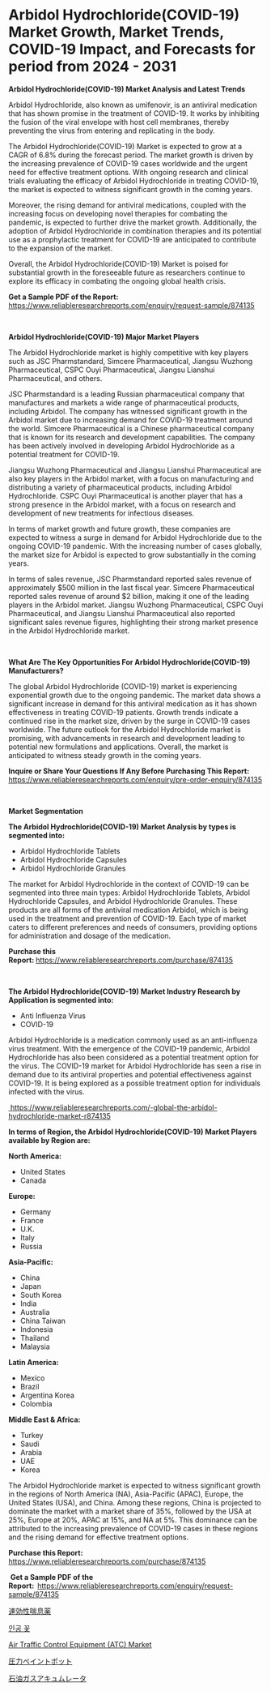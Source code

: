 <p><h1>Arbidol Hydrochloride(COVID-19) Market Growth, Market Trends, COVID-19 Impact, and Forecasts for period from 2024 - 2031</h1></p><p><strong>Arbidol Hydrochloride(COVID-19) Market Analysis and Latest Trends</strong></p>
<p><p>Arbidol Hydrochloride, also known as umifenovir, is an antiviral medication that has shown promise in the treatment of COVID-19. It works by inhibiting the fusion of the viral envelope with host cell membranes, thereby preventing the virus from entering and replicating in the body.</p><p>The Arbidol Hydrochloride(COVID-19) Market is expected to grow at a CAGR of 6.8% during the forecast period. The market growth is driven by the increasing prevalence of COVID-19 cases worldwide and the urgent need for effective treatment options. With ongoing research and clinical trials evaluating the efficacy of Arbidol Hydrochloride in treating COVID-19, the market is expected to witness significant growth in the coming years.</p><p>Moreover, the rising demand for antiviral medications, coupled with the increasing focus on developing novel therapies for combating the pandemic, is expected to further drive the market growth. Additionally, the adoption of Arbidol Hydrochloride in combination therapies and its potential use as a prophylactic treatment for COVID-19 are anticipated to contribute to the expansion of the market.</p><p>Overall, the Arbidol Hydrochloride(COVID-19) Market is poised for substantial growth in the foreseeable future as researchers continue to explore its efficacy in combating the ongoing global health crisis.</p></p>
<p><strong>Get a Sample PDF of the Report:&nbsp;</strong> <a href="https://www.reliableresearchreports.com/enquiry/request-sample/874135">https://www.reliableresearchreports.com/enquiry/request-sample/874135</a></p>
<p>&nbsp;</p>
<p><strong>Arbidol Hydrochloride(COVID-19) Major Market Players</strong></p>
<p><p>The Arbidol Hydrochloride market is highly competitive with key players such as JSC Pharmstandard, Simcere Pharmaceutical, Jiangsu Wuzhong Pharmaceutical, CSPC Ouyi Pharmaceutical, Jiangsu Lianshui Pharmaceutical, and others. </p><p>JSC Pharmstandard is a leading Russian pharmaceutical company that manufactures and markets a wide range of pharmaceutical products, including Arbidol. The company has witnessed significant growth in the Arbidol market due to increasing demand for COVID-19 treatment around the world. Simcere Pharmaceutical is a Chinese pharmaceutical company that is known for its research and development capabilities. The company has been actively involved in developing Arbidol Hydrochloride as a potential treatment for COVID-19.</p><p>Jiangsu Wuzhong Pharmaceutical and Jiangsu Lianshui Pharmaceutical are also key players in the Arbidol market, with a focus on manufacturing and distributing a variety of pharmaceutical products, including Arbidol Hydrochloride. CSPC Ouyi Pharmaceutical is another player that has a strong presence in the Arbidol market, with a focus on research and development of new treatments for infectious diseases.</p><p>In terms of market growth and future growth, these companies are expected to witness a surge in demand for Arbidol Hydrochloride due to the ongoing COVID-19 pandemic. With the increasing number of cases globally, the market size for Arbidol is expected to grow substantially in the coming years.</p><p>In terms of sales revenue, JSC Pharmstandard reported sales revenue of approximately $500 million in the last fiscal year. Simcere Pharmaceutical reported sales revenue of around $2 billion, making it one of the leading players in the Arbidol market. Jiangsu Wuzhong Pharmaceutical, CSPC Ouyi Pharmaceutical, and Jiangsu Lianshui Pharmaceutical also reported significant sales revenue figures, highlighting their strong market presence in the Arbidol Hydrochloride market.</p></p>
<p>&nbsp;</p>
<p><strong>What Are The Key Opportunities For Arbidol Hydrochloride(COVID-19) Manufacturers?</strong></p>
<p><p>The global Arbidol Hydrochloride (COVID-19) market is experiencing exponential growth due to the ongoing pandemic. The market data shows a significant increase in demand for this antiviral medication as it has shown effectiveness in treating COVID-19 patients. Growth trends indicate a continued rise in the market size, driven by the surge in COVID-19 cases worldwide. The future outlook for the Arbidol Hydrochloride market is promising, with advancements in research and development leading to potential new formulations and applications. Overall, the market is anticipated to witness steady growth in the coming years.</p></p>
<p><strong>Inquire or Share Your Questions If Any Before Purchasing This Report:</strong> <a href="https://www.reliableresearchreports.com/enquiry/pre-order-enquiry/874135">https://www.reliableresearchreports.com/enquiry/pre-order-enquiry/874135</a></p>
<p>&nbsp;</p>
<p><strong>Market Segmentation</strong></p>
<p><strong>The Arbidol Hydrochloride(COVID-19) Market Analysis by types is segmented into:</strong></p>
<p><ul><li>Arbidol Hydrochloride Tablets</li><li>Arbidol Hydrochloride Capsules</li><li>Arbidol Hydrochloride Granules</li></ul></p>
<p><p>The market for Arbidol Hydrochloride in the context of COVID-19 can be segmented into three main types: Arbidol Hydrochloride Tablets, Arbidol Hydrochloride Capsules, and Arbidol Hydrochloride Granules. These products are all forms of the antiviral medication Arbidol, which is being used in the treatment and prevention of COVID-19. Each type of market caters to different preferences and needs of consumers, providing options for administration and dosage of the medication.</p></p>
<p><strong>Purchase this Report:&nbsp;</strong><a href="https://www.reliableresearchreports.com/purchase/874135">https://www.reliableresearchreports.com/purchase/874135</a></p>
<p>&nbsp;</p>
<p><strong>The Arbidol Hydrochloride(COVID-19) Market Industry Research by Application is segmented into:</strong></p>
<p><ul><li>Anti Influenza Virus</li><li>COVID-19</li></ul></p>
<p><p>Arbidol Hydrochloride is a medication commonly used as an anti-influenza virus treatment. With the emergence of the COVID-19 pandemic, Arbidol Hydrochloride has also been considered as a potential treatment option for the virus. The COVID-19 market for Arbidol Hydrochloride has seen a rise in demand due to its antiviral properties and potential effectiveness against COVID-19. It is being explored as a possible treatment option for individuals infected with the virus.</p></p>
<p><a href="https://www.reliableresearchreports.com/-global-the-arbidol-hydrochloride-market-r874135">&nbsp;https://www.reliableresearchreports.com/-global-the-arbidol-hydrochloride-market-r874135</a></p>
<p><strong>In terms of Region, the Arbidol Hydrochloride(COVID-19) Market Players available by Region are:</strong></p>
<p>
    <p> <strong> North America: </strong>
        <ul>
            <li>United States</li>
            <li>Canada</li>
        </ul>
        </p> 
    <p> <strong> Europe: </strong>
        <ul>
            <li>Germany</li>
            <li>France</li>
            <li>U.K.</li>
            <li>Italy</li>
            <li>Russia</li>
        </ul>
        </p> 
    <p> <strong> Asia-Pacific: </strong>
        <ul>
            <li>China</li>
            <li>Japan</li>
            <li>South Korea</li>
            <li>India</li>
            <li>Australia</li>
            <li>China Taiwan</li>
            <li>Indonesia</li>
            <li>Thailand</li>
            <li>Malaysia</li>
        </ul>
        </p> 
    <p> <strong> Latin America: </strong>
        <ul>
            <li>Mexico</li>
            <li>Brazil</li>
            <li>Argentina Korea</li>
            <li>Colombia</li>
        </ul>
        </p> 
    <p> <strong> Middle East & Africa: </strong>
        <ul>
            <li>Turkey</li>
            <li>Saudi</li>
            <li>Arabia</li>
            <li>UAE</li>
            <li>Korea</li>
        </ul>
    </p>
    </p>
<p><p>The Arbidol Hydrochloride market is expected to witness significant growth in the regions of North America (NA), Asia-Pacific (APAC), Europe, the United States (USA), and China. Among these regions, China is projected to dominate the market with a market share of 35%, followed by the USA at 25%, Europe at 20%, APAC at 15%, and NA at 5%. This dominance can be attributed to the increasing prevalence of COVID-19 cases in these regions and the rising demand for effective treatment options.</p></p>
<p><strong>Purchase this Report: </strong><a href="https://www.reliableresearchreports.com/purchase/874135">https://www.reliableresearchreports.com/purchase/874135</a></p>
<p>&nbsp;<strong>Get a Sample PDF of the Report:&nbsp;&nbsp;</strong><a href="https://www.reliableresearchreports.com/enquiry/request-sample/874135">https://www.reliableresearchreports.com/enquiry/request-sample/874135</a></p>
<p><strong></strong></p>
<p><p><a href="https://github.com/TatumKoelpin2017/Market-Research-Report-List-1/blob/main/278512184594.md">速効性喘息薬</a></p><p><a href="https://github.com/KoleLedner/Market-Research-Report-List-1/blob/main/588504178227.md">인공 꽃</a></p><p><a href="https://github.com/peachesmcdowel1/Market-Research-Report-List-2/blob/main/air-traffic-control-equipment-atc-market.md">Air Traffic Control Equipment (ATC) Market</a></p><p><a href="https://medium.com/@annchovey2023/%E5%9C%A7%E5%8A%9B%E3%83%9A%E3%82%A4%E3%83%B3%E3%83%88%E3%83%9D%E3%83%83%E3%83%88%E5%B8%82%E5%A0%B4%E8%A6%8F%E6%A8%A1%E3%81%AF-%E3%82%B0%E3%83%AD%E3%83%BC%E3%83%90%E3%83%AB%E7%94%A3%E6%A5%AD%E3%81%AB%E3%81%8A%E3%81%91%E3%82%8B%E6%9C%80%E9%81%A9%E3%81%AA%E3%83%9E%E3%83%BC%E3%82%B1%E3%83%86%E3%82%A3%E3%83%B3%E3%82%B0%E3%83%81%E3%83%A3%E3%83%8D%E3%83%AB%E3%82%92%E7%A4%BA%E3%81%97%E3%81%A6%E3%81%84%E3%81%BE%E3%81%99-6d93e7fc3834">圧力ペイントポット</a></p><p><a href="https://github.com/WhitneyMurphy1982/Market-Research-Report-List-1/blob/main/626135584595.md">石油ガスアキュムレータ</a></p></p>